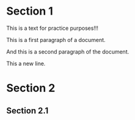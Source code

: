 # Section 1

This is a text for practice purposes!!!

This is a first paragraph of a document.

And this is a second paragraph of the document.

This a new line.

# Section 2

## Section 2.1
